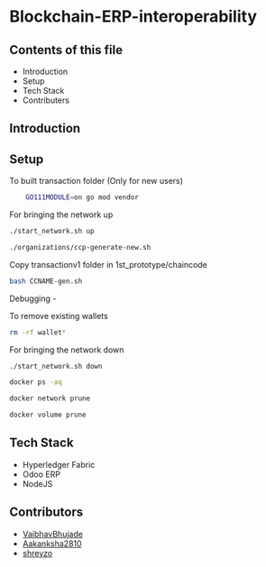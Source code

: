 # Blockchain-ERP-interoperability

## Contents of this file

* Introduction
* Setup
* Tech Stack
* Contributers

## Introduction


## Setup

To built transaction folder (Only for new users)
```bash
	GO111MODULE=on go mod vendor
```
For bringing the network up

```bash
./start_network.sh up

./organizations/ccp-generate-new.sh
```
 
Copy transactionv1 folder in 1st_prototype/chaincode

```bash
bash CCNAME-gen.sh
```

Debugging -

To remove existing wallets
```bash
rm -rf wallet*
```

For bringing the network down
```bash
./start_network.sh down

docker ps -aq

docker network prune

docker volume prune
```

## Tech Stack
* Hyperledger Fabric
* Odoo ERP
* NodeJS

## Contributors
* [VaibhavBhujade](https://github.com/VaibhavBhujade)
* [Aakanksha2810](https://github.com/Aakanksha2810)
* [shreyzo](https://github.com/shreyzo)
